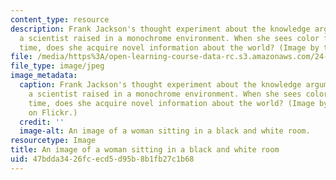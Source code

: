 ```yaml
---
content_type: resource
description: Frank Jackson's thought experiment about the knowledge argument involves
  a scientist raised in a monochrome environment. When she sees color for the first
  time, does she acquire novel information about the world? (Image by truu on Flickr.)
file: /media/https%3A/open-learning-course-data-rc.s3.amazonaws.com/24-729-topics-in-philosophy-of-language-modeling-representation-spring-2009/47bdda3426fcecd5d95b8b1fb27c1b68_24-729s09-th.jpg
file_type: image/jpeg
image_metadata:
  caption: Frank Jackson's thought experiment about the knowledge argument involves
    a scientist raised in a monochrome environment. When she sees color for the first
    time, does she acquire novel information about the world? (Image by [truu](http://www.flickr.com/photos/truu/3816032553/)
    on Flickr.)
  credit: ''
  image-alt: An image of a woman sitting in a black and white room.
resourcetype: Image
title: An image of a woman sitting in a black and white room
uid: 47bdda34-26fc-ecd5-d95b-8b1fb27c1b68
---
```

